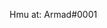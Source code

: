 Hmu at: Armad#0001

<!---
xArmad/xArmad is a ✨ special ✨ repository because its `README.md` (this file) appears on your GitHub profile.
You can click the Preview link to take a look at your changes.
--->
